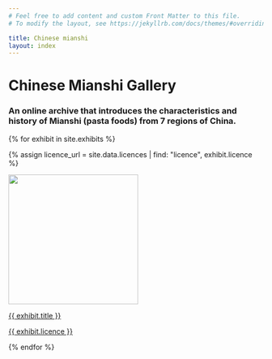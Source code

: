 ```yaml
---
# Feel free to add content and custom Front Matter to this file.
# To modify the layout, see https://jekyllrb.com/docs/themes/#overriding-theme-defaults

title: Chinese mianshi
layout: index
---
```

<h1 id = "index-heading">Chinese Mianshi Gallery</h1>
<h3 id = "index-heading3">An online archive that introduces the characteristics and history of 
  Mianshi (pasta foods) from 7 regions of China.</h3>

{% for exhibit in site.exhibits %}

  {% assign licence_url = site.data.licences | find: "licence", exhibit.licence %}

  <a href = "{{ exhibit.url | relative_url }}"><img src="{{ exhibit.image-url }}" width = 256></a>
  <p><a href = "{{ exhibit.url | relative_url }}">{{ exhibit.title }}</a></p>
  <p><a href="{{ licence_url.url }}">{{ exhibit.licence }}</a></p>

{% endfor %}
